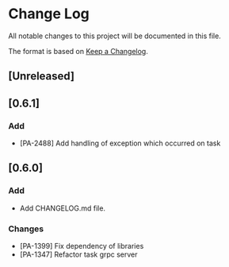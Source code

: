 # Change Log
All notable changes to this project will be documented in this file.

The format is based on [Keep a Changelog](http://keepachangelog.com/).

## [Unreleased]

## [0.6.1]
### Add
- [PA-2488] Add handling of exception which occurred on task

## [0.6.0]
### Add
- Add CHANGELOG.md file.

### Changes
- [PA-1399] Fix dependency of libraries
- [PA-1347] Refactor task grpc server
